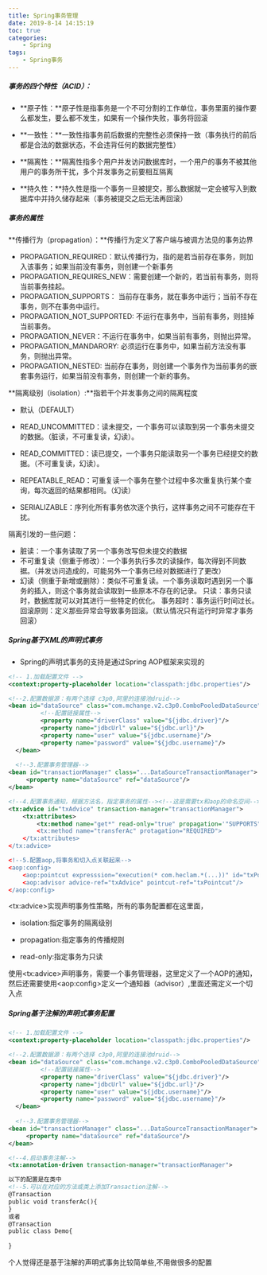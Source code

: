 ```yaml
---
title: Spring事务管理
date: 2019-8-14 14:15:19
toc: true
categories:
	- Spring
tags:
	- Spring事务
---
```




##### 事务的四个特性（ACID）：

* **原子性：**原子性是指事务是一个不可分割的工作单位，事务里面的操作要么都发生，要么都不发生，如果有一个操作失败，事务将回滚<!--more-->

- **一致性：**一致性指事务前后数据的完整性必须保持一致（事务执行的前后都是合法的数据状态，不会违背任何的数据完整性）

- **隔离性：**隔离性指多个用户并发访问数据库时，一个用户的事务不被其他用户的事务所干扰，多个并发事务之前要相互隔离

- **持久性：**持久性是指一个事务一旦被提交，那么数据就一定会被写入到数据库中并持久储存起来（事务被提交之后无法再回滚）



##### 事务的属性

**传播行为（propagation）：**传播行为定义了客户端与被调方法见的事务边界

* PROPAGATION_REQUIRED：默认传播行为，指的是若当前存在事务，则加入该事务；如果当前没有事务，则创建一个新事务
* PROPAGATION_REQUIRES_NEW：需要创建一个新的，若当前有事务，则将当前事务挂起。
* PROPAGATION_SUPPORTS： 当前存在事务，就在事务中运行；当前不存在事务，则不在事务中运行。
* PROPAGATION_NOT_SUPPORTED: 不运行在事务中，当前有事务，则挂掉当前事务。
* PROPAGATION_NEVER：不运行在事务中，如果当前有事务，则抛出异常。
* PROPAGATION_MANDARORY: 必须运行在事务中，如果当前方法没有事务，则抛出异常。
* PROPAGATION_NESTED: 当前存在事务，则创建一个事务作为当前事务的嵌套事务运行，如果当前没有事务，则创建一个新的事务。

**隔离级别（isolation）:**指若干个并发事务之间的隔离程度

* 默认（DEFAULT）

* READ_UNCOMMITTED：读未提交，一个事务可以读取到另一个事务未提交的数据。（脏读，不可重复读，幻读）。

*  READ_COMMITTED：读已提交，一个事务只能读取另一个事务已经提交的数据。（不可重复读，幻读）。

* REPEATABLE_READ：可重复读一个事务在整个过程中多次重复执行某个查询，每次返回的结果都相同。（幻读）

* SERIALIZABLE：序列化所有事务依次逐个执行，这样事务之间不可能存在干扰。

隔离引发的一些问题：

* 脏读：一个事务读取了另一个事务改写但未提交的数据
* 不可重复读（侧重于修改）：一个事务执行多次的读操作，每次得到不同数据。（并发访问造成的，可能另外一个事务已经对数据进行了更改）
* 幻读（侧重于新增或删除）：类似不可重复读。一个事务读取时遇到另一个事务的插入，则这个事务就会读取到一些原本不存在的记录。
  只读：事务只读时，数据库就可以对其进行一些特定的优化。
  事务超时：事务运行时间过长。
  回滚原则：定义那些异常会导致事务回滚。（默认情况只有运行时异常才事务回滚）



##### Spring基于XML的声明式事务

  * Spring的声明式事务的支持是通过Spring AOP框架来实现的

```xml
<!-- 1.加载配置文件 --> 
<context:property-placeholder location="classpath:jdbc.properties"/> 

<!--2.配置数据源：有两个选择 c3p0,阿里的连接池druid-->
<bean id="dataSource" class="com.mchange.v2.c3p0.ComboPooledDataSource">
         <!--配置链接属性-->
         <property name="driverClass" value="${jdbc.driver}"/>
         <property name="jdbcUrl" value="${jdbc.url}"/>
         <property name="user" value="${jdbc.username}"/>
         <property name="password" value="${jdbc.username}"/>
  </bean>
  
  <!--3.配置事务管理器-->
<bean id="transactionManager" class="...DataSourceTransactionManager">
     <property name="dataSource" ref="dataSource"/>
</bean>

<!--4.配置事务通知，根据方法名，指定事务的属性--><!--这是需要tx和aop的命名空间-->
<tx:advice id="txAdvice" transaction-manager="transactionManager">
    <tx:attributes>
        <tx:method name="get*" read-only="true" propagation='"SUPPORTS">
        <tx:method name="transferAc" protagation="REQUIRED">
    </tx:attributes>
</tx:advice>

<!--5.配置aop,将事务和切入点关联起来-->
<aop:config>
    <aop:pointcut expresssion="execution(* com.heclam.*(...))" id="txPointcut">
    <aop:advisor advice-ref="txAdvice" pointcut-ref="txPointcut"/>
</aop:config>
```

\<tx:advice\>实现声明事务性策略，所有的事务配置都在这里面，

* isolation:指定事务的隔离级别

* propagation:指定事务的传播规则

* read-only:指定事务为只读

使用\<tx:advice\>声明事务，需要一个事务管理器，这里定义了一个AOP的通知，然后还需要使用\<aop:config\>定义一个通知器（advisor）,里面还需定义一个切入点



##### Spring基于注解的声明式事务配置

```xml
<!-- 1.加载配置文件 --> 
<context:property-placeholder location="classpath:jdbc.properties"/> 

<!--2.配置数据源：有两个选择 c3p0,阿里的连接池druid-->
<bean id="dataSource" class="com.mchange.v2.c3p0.ComboPooledDataSource">
         <!--配置链接属性-->
         <property name="driverClass" value="${jdbc.driver}"/>
         <property name="jdbcUrl" value="${jdbc.url}"/>
         <property name="user" value="${jdbc.username}"/>
         <property name="password" value="${jdbc.username}"/>
  </bean>
  
  <!--3.配置事务管理器-->
<bean id="transactionManager" class="...DataSourceTransactionManager">
     <property name="dataSource" ref="dataSource"/>
</bean>

<!--4.启动事务注解-->
<tx:annotation-driven transaction-manager="transactionManager">

以下的配置是在类中
<!--5.可以在对应的方法或类上添加Transaction注解-->
@Transaction
public void transferAc(){
}
或者
@Transaction
public class Demo{
    
}
```

个人觉得还是基于注解的声明式事务比较简单些,不用做很多的配置

